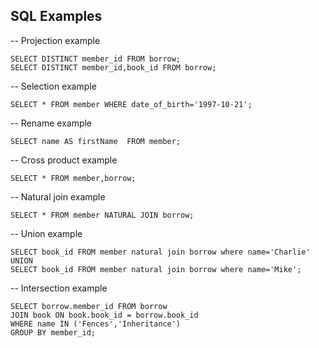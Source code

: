 ## SQL Examples

-- Projection example
```
SELECT DISTINCT member_id FROM borrow;
SELECT DISTINCT member_id,book_id FROM borrow;
```
-- Selection example
```
SELECT * FROM member WHERE date_of_birth='1997-10-21';
```
-- Rename example
```
SELECT name AS firstName  FROM member; 
```

-- Cross product example
```
SELECT * FROM member,borrow;
```
-- Natural join example
```
SELECT * FROM member NATURAL JOIN borrow;
```

-- Union example
```
SELECT book_id FROM member natural join borrow where name='Charlie' UNION
SELECT book_id FROM member natural join borrow where name='Mike';
```

-- Intersection example

```
SELECT borrow.member_id FROM borrow 
JOIN book ON book.book_id = borrow.book_id 
WHERE name IN ('Fences','Inheritance')
GROUP BY member_id;
```












